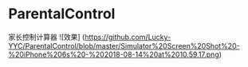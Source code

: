 # ParentalControl
家长控制计算器
![效果]
(https://github.com/Lucky-YYC/ParentalControl/blob/master/Simulator%20Screen%20Shot%20-%20iPhone%206s%20-%202018-08-14%20at%2010.59.17.png)